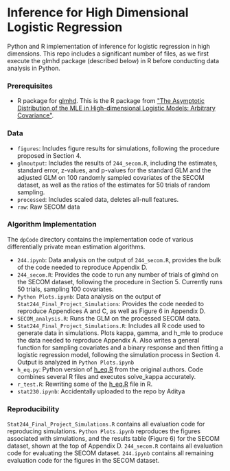 # Inference for High Dimensional Logistic Regression
Python and R implementation of inference for logistic regression in high dimensions. This repo includes a significant number of files, as we first execute the glmhd package (described below) in R before conducting data analysis in Python.


### Prerequisites

- R package for [glmhd](https://github.com/zq00/glmhd). This is the R package from ["The Asymptotic Distribution of the MLE in High-dimensional
Logistic Models: Arbitrary Covariance"](https://arxiv.org/pdf/2001.09351.pdf).

### Data
- `figures`: Includes figure results for simulations, following the procedure proposed in Section 4.
- `glmoutput`: Includes the results of `244_secom.R`, including the estimates, standard error, z-values, and p-values for the standard GLM and the adjusted GLM on 100 randomly sampled covariates of the SECOM dataset, as well as the ratios of the estimates for 50 trials of random sampling.
- `processed`: Includes scaled data, deletes all-null features.
- `raw`: Raw SECOM data

### Algorithm Implementation

The `dpCode` directory contains the implementation code of various differentially private mean estimation algorithms.

- `244.ipynb`: Data analysis on the output of `244_secom.R`, provides the bulk of the code needed to reproduce Appendix D.
- `244_secom.R`: Provides the code to run any number of trials of glmhd on the SECOM dataset, following the procedure in Section 5. Currently runs 50 trials, sampling 100 covariates.
- `Python Plots.ipynb`: Data analysis on the output of `Stat244_Final_Project_Simulations`: Provides the code needed to reproduce Appendices A and C, as well as Figure 6 in Appendix D.  
- `SECOM_analysis.R`: Runs the GLM on the processed SECOM data.
- `Stat244_Final_Project_Simulations.R`: Includes all R code used to generate data in simulations. Plots kappa, gamma, and h_mle to produce the data needed to reproduce Appendix A. Also writes a general function for sampling covariates and a binary response and then fitting a logistic regression model, following the simulation process in Section 4. Output is analyzed in `Python Plots.ipynb`
- `h_eq.py`: Python version of [h_eq.R](https://github.com/zq00/glmhd/blob/master/R/h_eq.R) from the original authors. Code combines several R files and executes solve_kappa accurately. 
- `r_test.R`: Rewriting some of the [h_eq.R](https://github.com/zq00/glmhd/blob/master/R/h_eq.R) file in R.
- `stat230.ipynb`: Accidentally uploaded to the repo by Aditya

### Reproducibility

`Stat244_Final_Project_Simulations.R` contains all evaluation code for reproducing simulations. `Python Plots.ipynb` reproduces the figures associated with simulations, and the results table (Figure 6) for the SECOM dataset, shown at the top of Appendix D. `244_secom.R` contains all evaluation code for evaluating the SECOM dataset. `244.ipynb` contains all remaining evaluation code for the figures in the SECOM dataset.
